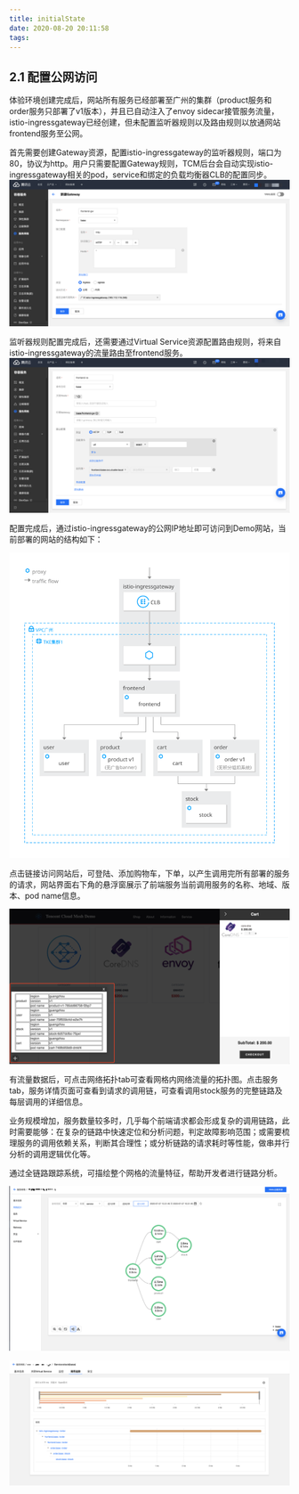 ```yaml
---
title: initialState
date: 2020-08-20 20:11:58
tags:
---
```


## 2.1 配置公网访问

体验环境创建完成后，网站所有服务已经部署至广州的集群（product服务和order服务只部署了v1版本），并且已自动注入了envoy sidecar接管服务流量，istio-ingressgateway已经创建，但未配置监听器规则以及路由规则以放通网站frontend服务至公网。

首先需要创建Gateway资源，配置istio-ingressgateway的监听器规则，端口为80，协议为http。用户只需要配置Gateway规则，TCM后台会自动实现istio-ingressgateway相关的pod，service和绑定的负载均衡器CLB的配置同步。
![图2-1-1-创建Gateway配置监听规则](../../images/releaseAndObserve/2-1-1.png)

监听器规则配置完成后，还需要通过Virtual Service资源配置路由规则，将来自istio-ingressgateway的流量路由至frontend服务。
![图2-1-2-创建Virtual Service将来自边缘代理网关的流量路由至frontend service](../../images/releaseAndObserve/2-1-2.png)

配置完成后，通过istio-ingressgateway的公网IP地址即可访问到Demo网站，当前部署的网站的结构如下：

![图2-1-3-配置公网访问frontend service完成](../../images/releaseAndObserve/2-1-3.svg)

点击链接访问网站后，可登陆、添加购物车，下单，以产生调用完所有部署的服务的请求，网站界面右下角的悬浮窗展示了前端服务当前调用服务的名称、地域、版本、pod name信息。

![图2-1-4-悬浮窗信息展示](../../images/releaseAndObserve/2-1-4.png)

有流量数据后，可点击网络拓扑tab可查看网格内网络流量的拓扑图。点击服务tab，服务详情页面可查看到请求的调用链，可查看调用stock服务的完整链路及每层调用的详细信息。

业务规模增加，服务数量较多时，几乎每个前端请求都会形成复杂的调用链路，此时需要能够：在复杂的链路中快速定位和分析问题，判定故障影响范围；或需要梳理服务的调用依赖关系，判断其合理性；或分析链路的请求耗时等性能，做串并行分析的调用逻辑优化等。

通过全链路跟踪系统，可描绘整个网格的流量特征，帮助开发者进行链路分析。

![图2-1-5-网路拓扑](../../images/releaseAndObserve/2-1-5.png)

![图2-1-6-链路追踪](../../images/releaseAndObserve/2-1-6.png)

<span id='h2'>